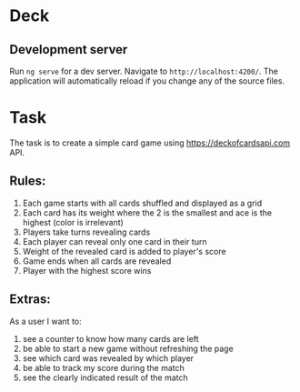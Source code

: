 # Deck

## Development server

Run `ng serve` for a dev server. Navigate to `http://localhost:4200/`. The application will automatically reload if you change any of the source files.

# Task
The task is to create a simple card game using https://deckofcardsapi.com API.

## Rules:

1. Each game starts with all cards shuffled and displayed as a grid
2. Each card has its weight where the 2 is the smallest and ace is the highest (color is irrelevant)
3. Players take turns revealing cards
4. Each player can reveal only one card in their turn
5. Weight of the revealed card is added to player's score
6. Game ends when all cards are revealed
7. Player with the highest score wins

## Extras:

As a user I want to:
1. see a counter to know how many cards are left
2. be able to start a new game without refreshing the page
3. see which card was revealed by which player
4. be able to track my score during the match
5. see the clearly indicated result of the match